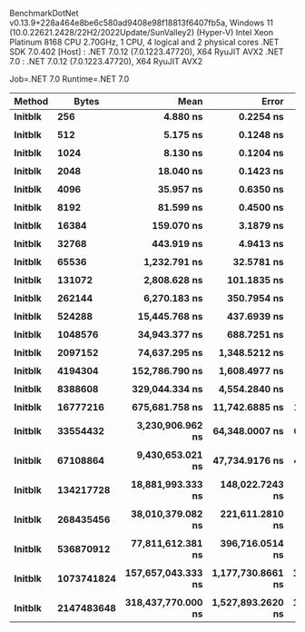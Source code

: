 
BenchmarkDotNet v0.13.9+228a464e8be6c580ad9408e98f18813f6407fb5a, Windows 11 (10.0.22621.2428/22H2/2022Update/SunValley2) (Hyper-V)
Intel Xeon Platinum 8168 CPU 2.70GHz, 1 CPU, 4 logical and 2 physical cores
.NET SDK 7.0.402
  [Host]   : .NET 7.0.12 (7.0.1223.47720), X64 RyuJIT AVX2
  .NET 7.0 : .NET 7.0.12 (7.0.1223.47720), X64 RyuJIT AVX2

Job=.NET 7.0  Runtime=.NET 7.0  

 Method  | Bytes      | Mean               | Error             | StdDev            | Min                | Max                | Ratio |
-------- |----------- |-------------------:|------------------:|------------------:|-------------------:|-------------------:|------:|
 **Initblk** | **256**        |           **4.880 ns** |         **0.2254 ns** |         **0.6575 ns** |           **4.059 ns** |           **6.224 ns** |  **1.00** |
         |            |                    |                   |                   |                    |                    |       |
 **Initblk** | **512**        |           **5.175 ns** |         **0.1248 ns** |         **0.1106 ns** |           **5.031 ns** |           **5.369 ns** |  **1.00** |
         |            |                    |                   |                   |                    |                    |       |
 **Initblk** | **1024**       |           **8.130 ns** |         **0.1204 ns** |         **0.1126 ns** |           **7.955 ns** |           **8.249 ns** |  **1.00** |
         |            |                    |                   |                   |                    |                    |       |
 **Initblk** | **2048**       |          **18.040 ns** |         **0.1423 ns** |         **0.1261 ns** |          **17.806 ns** |          **18.264 ns** |  **1.00** |
         |            |                    |                   |                   |                    |                    |       |
 **Initblk** | **4096**       |          **35.957 ns** |         **0.6350 ns** |         **0.6794 ns** |          **35.297 ns** |          **38.066 ns** |  **1.00** |
         |            |                    |                   |                   |                    |                    |       |
 **Initblk** | **8192**       |          **81.599 ns** |         **0.4500 ns** |         **0.3757 ns** |          **80.881 ns** |          **82.220 ns** |  **1.00** |
         |            |                    |                   |                   |                    |                    |       |
 **Initblk** | **16384**      |         **159.070 ns** |         **3.1879 ns** |         **3.9150 ns** |         **152.404 ns** |         **168.184 ns** |  **1.00** |
         |            |                    |                   |                   |                    |                    |       |
 **Initblk** | **32768**      |         **443.919 ns** |         **4.9413 ns** |         **4.6221 ns** |         **434.008 ns** |         **451.731 ns** |  **1.00** |
         |            |                    |                   |                   |                    |                    |       |
 **Initblk** | **65536**      |       **1,232.791 ns** |        **32.5781 ns** |        **95.0320 ns** |       **1,052.424 ns** |       **1,474.114 ns** |  **1.00** |
         |            |                    |                   |                   |                    |                    |       |
 **Initblk** | **131072**     |       **2,808.628 ns** |       **101.1835 ns** |       **298.3420 ns** |       **2,243.865 ns** |       **3,409.814 ns** |  **1.00** |
         |            |                    |                   |                   |                    |                    |       |
 **Initblk** | **262144**     |       **6,270.183 ns** |       **350.7954 ns** |     **1,034.3281 ns** |       **4,236.345 ns** |       **8,267.406 ns** |  **1.00** |
         |            |                    |                   |                   |                    |                    |       |
 **Initblk** | **524288**     |      **15,445.768 ns** |       **437.6939 ns** |     **1,290.5504 ns** |      **11,643.429 ns** |      **18,303.104 ns** |  **1.00** |
         |            |                    |                   |                   |                    |                    |       |
 **Initblk** | **1048576**    |      **34,943.377 ns** |       **688.7251 ns** |     **1,650.1413 ns** |      **25,969.580 ns** |      **37,833.197 ns** |  **1.00** |
         |            |                    |                   |                   |                    |                    |       |
 **Initblk** | **2097152**    |      **74,637.295 ns** |     **1,348.5212 ns** |     **1,261.4076 ns** |      **72,832.343 ns** |      **77,215.570 ns** |  **1.00** |
         |            |                    |                   |                   |                    |                    |       |
 **Initblk** | **4194304**    |     **152,786.790 ns** |     **1,608.4977 ns** |     **1,425.8913 ns** |     **150,735.950 ns** |     **155,048.938 ns** |  **1.00** |
         |            |                    |                   |                   |                    |                    |       |
 **Initblk** | **8388608**    |     **329,044.334 ns** |     **4,554.2840 ns** |     **4,260.0800 ns** |     **321,686.255 ns** |     **333,962.036 ns** |  **1.00** |
         |            |                    |                   |                   |                    |                    |       |
 **Initblk** | **16777216**   |     **675,681.758 ns** |    **11,742.6885 ns** |    **10,984.1181 ns** |     **657,890.527 ns** |     **686,587.500 ns** |  **1.00** |
         |            |                    |                   |                   |                    |                    |       |
 **Initblk** | **33554432**   |   **3,230,906.962 ns** |    **64,348.0007 ns** |    **66,080.6591 ns** |   **3,104,504.688 ns** |   **3,352,971.875 ns** |  **1.00** |
         |            |                    |                   |                   |                    |                    |       |
 **Initblk** | **67108864**   |   **9,430,653.021 ns** |    **47,734.9176 ns** |    **44,651.2715 ns** |   **9,319,520.312 ns** |   **9,483,145.312 ns** |  **1.00** |
         |            |                    |                   |                   |                    |                    |       |
 **Initblk** | **134217728**  |  **18,881,993.333 ns** |   **148,022.7243 ns** |   **138,460.5481 ns** |  **18,562,115.625 ns** |  **19,037,240.625 ns** |  **1.00** |
         |            |                    |                   |                   |                    |                    |       |
 **Initblk** | **268435456**  |  **38,010,379.082 ns** |   **221,611.2810 ns** |   **196,452.6283 ns** |  **37,771,750.000 ns** |  **38,438,457.143 ns** |  **1.00** |
         |            |                    |                   |                   |                    |                    |       |
 **Initblk** | **536870912**  |  **77,811,612.381 ns** |   **396,716.0514 ns** |   **371,088.4406 ns** |  **76,804,671.429 ns** |  **78,153,071.429 ns** |  **1.00** |
         |            |                    |                   |                   |                    |                    |       |
 **Initblk** | **1073741824** | **157,657,043.333 ns** | **1,177,730.8661 ns** | **1,101,650.1829 ns** | **155,939,275.000 ns** | **159,102,425.000 ns** |  **1.00** |
         |            |                    |                   |                   |                    |                    |       |
 **Initblk** | **2147483648** | **318,437,770.000 ns** | **1,527,893.2620 ns** | **1,429,192.3052 ns** | **315,252,400.000 ns** | **320,307,100.000 ns** |  **1.00** |
